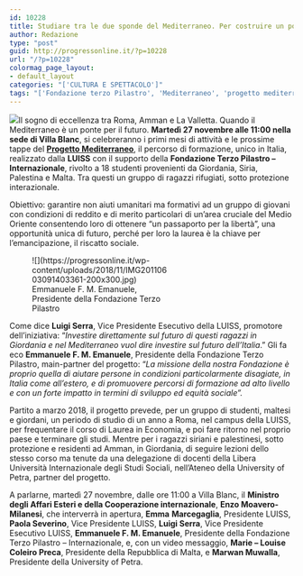 ```yaml
---
id: 10228
title: Studiare tra le due sponde del Mediterraneo. Per costruire un ponte tra culture
author: Redazione
type: "post"
guid: http://progressonline.it/?p=10228
url: "/?p=10228"
colormag_page_layout:
- default_layout
categories: "['CULTURA E SPETTACOLO']"
tags: "['Fondazione terzo Pilastro', 'Mediterraneo', 'progetto mediterraneo']"
---
```


![](https://progressonline.it/wp-content/uploads/2018/11/download-1.jpg)Il sogno di eccellenza tra Roma, Amman e La Valletta. Quando il Mediterraneo è un ponte per il futuro. **Martedì 27 novembre alle 11:00 nella sede di Villa Blanc**, si celebreranno i primi mesi di attività e le prossime tappe del [**Progetto Mediterraneo**](https://www.youtube.com/watch?v=FJ9ACTjSp04), il percorso di formazione, unico in Italia, realizzato dalla **LUISS** con il supporto della **Fondazione Terzo Pilastro – Internazionale**, rivolto a 18 studenti provenienti da Giordania, Siria, Palestina e Malta. Tra questi un gruppo di ragazzi rifugiati, sotto protezione interazionale.

Obiettivo: garantire non aiuti umanitari ma formativi ad un gruppo di giovani con condizioni di reddito e di merito particolari di un’area cruciale del Medio Oriente consentendo loro di ottenere “un passaporto per la libertà”, una opportunità unica di futuro, perché per loro la laurea è la chiave per l’emancipazione, il riscatto sociale.

<figure aria-describedby="caption-attachment-10234" class="wp-caption alignright" id="attachment_10234" style="width: 242px">![](https://progressonline.it/wp-content/uploads/2018/11/IMG20110603091403361-200x300.jpg)<figcaption class="wp-caption-text" id="caption-attachment-10234">Emmanuele F. M. Emanuele, Presidente della Fondazione Terzo Pilastro</figcaption></figure>

Come dice **Luigi Serra**, Vice Presidente Esecutivo della LUISS, promotore dell’iniziativa: “*Investire direttamente sul futuro di questi ragazzi in Giordania e nel Mediterraneo vuol dire investire sul futuro dell’Italia*.” Gli fa eco **Emmanuele F. M. Emanuele**, Presidente della Fondazione Terzo Pilastro, main-partner del progetto: “*La missione* *della nostra Fondazione è proprio quella di aiutare* *persone in condizioni particolarmente disagiate, in Italia come all’estero, e di promuovere percorsi di formazione ad alto livello e con un forte impatto in termini di sviluppo ed equità sociale”.*

Partito a marzo 2018, il progetto prevede, per un gruppo di studenti, maltesi e giordani, un periodo di studio di un anno a Roma, nel campus della LUISS, per frequentare il corso di Laurea in Economia, e poi fare ritorno nel proprio paese e terminare gli studi. Mentre per i ragazzi siriani e palestinesi, sotto protezione e residenti ad Amman, in Giordania, di seguire lezioni dello stesso corso ma tenute da una delegazione di docenti della Libera Università Internazionale degli Studi Sociali, nell’Ateneo della University of Petra, partner del progetto.

A parlarne, martedì 27 novembre, dalle ore 11:00 a Villa Blanc, il **Ministro degli Affari Esteri e della Cooperazione internazionale**, **Enzo Moavero-Milanesi**, che interverrà in apertura, **Emma** **Marcegaglia**, Presidente LUISS, **Paola Severino**, Vice Presidente LUISS, **Luigi Serra**, Vice Presidente Esecutivo LUISS, **Emmanuele F. M. Emanuele**, Presidente della Fondazione Terzo Pilastro – Internazionale, e, con un video messaggio, **Marie – Louise Coleiro Preca**, Presidente della Repubblica di Malta, e **Marwan Muwalla**, Presidente della University of Petra.